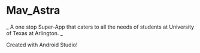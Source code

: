 # Mav_Astra
_ A one stop Super-App that caters to all the needs of students at University of Texas at Arlington. _

Created with Android Studio!
